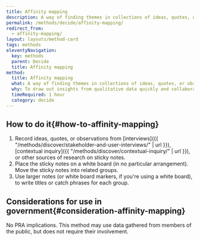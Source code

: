 ```yaml
---
title: Affinity mapping
description: A way of finding themes in collections of ideas, quotes, or observations.
permalink: /methods/decide/affinity-mapping/
redirect_from:
  - affinity-mapping/
layout: layouts/method-card
tags: methods
eleventyNavigation:
  key: methods
  parent: Decide
  title: Affinity mapping
method:
  title: Affinity mapping
  what: A way of finding themes in collections of ideas, quotes, or observations.
  why: To draw out insights from qualitative data quickly and collaboratively.
  timeRequired: 1 hour
  category: decide
---
```


## How to do it{#how-to-affinity-mapping}

1. Record ideas, quotes, or observations from [interviews]({{ "/methods/discover/stakeholder-and-user-interviews/" | url }}), [contextual inquiry]({{ "/methods/discover/contextual-inquiry/" | url }}), or other sources of research on sticky notes.
1. Place the sticky notes on a white board (in no particular arrangement). Move the sticky notes into related groups.
1. Use larger notes (or white board markers, if you're using a white board), to write titles or catch phrases for each group.

<section class="method--section method--section--government-considerations" markdown="1" >

## Considerations for use in government{#consideration-affinity-mapping}

No PRA implications. This method may use data gathered from members of the public, but does not require their involvement.
</section>
